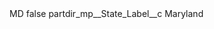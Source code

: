 <?xml version="1.0" encoding="UTF-8"?>
<CustomMetadata xmlns="http://soap.sforce.com/2006/04/metadata" xmlns:xsi="http://www.w3.org/2001/XMLSchema-instance" xmlns:xsd="http://www.w3.org/2001/XMLSchema">
    <label>MD</label>
    <protected>false</protected>
    <values>
        <field>partdir_mp__State_Label__c</field>
        <value xsi:type="xsd:string">Maryland</value>
    </values>
</CustomMetadata>
